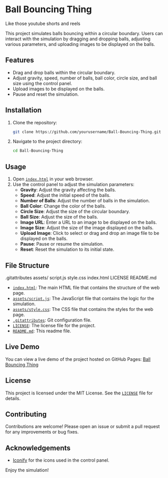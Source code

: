 # Ball Bouncing Thing
Like those youtube shorts and reels

This project simulates balls bouncing within a circular boundary. Users can interact with the simulation by dragging and dropping balls, adjusting various parameters, and uploading images to be displayed on the balls.

## Features

- Drag and drop balls within the circular boundary.
- Adjust gravity, speed, number of balls, ball color, circle size, and ball size using the control panel.
- Upload images to be displayed on the balls.
- Pause and reset the simulation.

## Installation

1. Clone the repository:
    ```sh
    git clone https://github.com/yourusername/Ball-Bouncing-Thing.git
    ```
2. Navigate to the project directory:
    ```sh
    cd Ball-Bouncing-Thing
    ```

## Usage

1. Open [`index.html`](index.html) in your web browser.
2. Use the control panel to adjust the simulation parameters:
    - **Gravity**: Adjust the gravity affecting the balls.
    - **Speed**: Adjust the initial speed of the balls.
    - **Number of Balls**: Adjust the number of balls in the simulation.
    - **Ball Color**: Change the color of the balls.
    - **Circle Size**: Adjust the size of the circular boundary.
    - **Ball Size**: Adjust the size of the balls.
    - **Image URL**: Enter a URL to an image to be displayed on the balls.
    - **Image Size**: Adjust the size of the image displayed on the balls.
    - **Upload Image**: Click to select or drag and drop an image file to be displayed on the balls.
    - **Pause**: Pause or resume the simulation.
    - **Reset**: Reset the simulation to its initial state.

## File Structure

.gitattributes assets/ script.js style.css index.html LICENSE README.md

- [`index.html`](index.html): The main HTML file that contains the structure of the web page.
- [`assets/script.js`](assets/script.js): The JavaScript file that contains the logic for the simulation.
- [`assets/style.css`](assets/style.css): The CSS file that contains the styles for the web page.
- [`.gitattributes`](.gitattributes): Git configuration file.
- [`LICENSE`](LICENSE): The license file for the project.
- [`README.md`](README.md): This readme file.

## Live Demo

You can view a live demo of the project hosted on GitHub Pages: [Ball Bouncing Thing](https://pakkid.github.io/Ball-Bouncing-Thing/)

## License

This project is licensed under the MIT License. See the [`LICENSE`](LICENSE) file for details.

## Contributing

Contributions are welcome! Please open an issue or submit a pull request for any improvements or bug fixes.

## Acknowledgements

- [Iconify](https://iconify.design/) for the icons used in the control panel.

Enjoy the simulation!